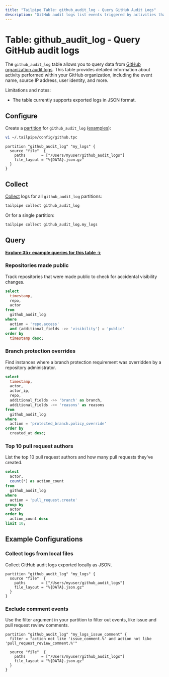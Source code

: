 ```yaml
---
title: "Tailpipe Table: github_audit_log - Query GitHub Audit Logs"
description: "GitHub audit logs list events triggered by activities that affect your organization."
---
```


# Table: github_audit_log - Query GitHub audit logs

The `github_audit_log` table allows you to query data from [GitHub organization audit logs](https://docs.github.com/en/organizations/keeping-your-organization-secure/managing-security-settings-for-your-organization/reviewing-the-audit-log-for-your-organization). This table provides detailed information about activity performed within your GitHub organization, including the event name, source IP address, user identity, and more.

Limitations and notes:
- The table currently supports exported logs in JSON format.

## Configure

Create a [partition](https://tailpipe.io/docs/manage/partition) for `github_audit_log` ([examples](https://hub.tailpipe.io/plugins/turbot/github/tables/github_audit_log#example-configurations)):

```sh
vi ~/.tailpipe/config/github.tpc
```

```hcl
partition "github_audit_log" "my_logs" {
  source "file"  {
    paths       = ["/Users/myuser/github_audit_logs"]
    file_layout = "%{DATA}.json.gz"
  }
}
```

## Collect

[Collect](https://tailpipe.io/docs/manage/collection) logs for all `github_audit_log` partitions:

```sh
tailpipe collect github_audit_log
```

Or for a single partition:

```sh
tailpipe collect github_audit_log.my_logs
```

## Query

**[Explore 35+ example queries for this table →](https://hub.tailpipe.io/plugins/turbot/github/queries/github_audit_log)**

### Repositories made public

Track repositories that were made public to check for accidental visibility changes.

```sql
select
  timestamp,
  repo,
  actor
from
  github_audit_log
where
  action = 'repo.access'
  and (additional_fields ->> 'visibility') = 'public'
order by
  timestamp desc;
```

### Branch protection overrides

Find instances where a branch protection requirement was overridden by a repository administrator.

```sql
select
  timestamp,
  actor,
  actor_ip,
  repo,
  additional_fields ->> 'branch' as branch,
  additional_fields ->> 'reasons' as reasons
from
  github_audit_log
where
  action = 'protected_branch.policy_override'
order by
  created_at desc;
```

### Top 10 pull request authors

List the top 10 pull request authors and how many pull requests they've created.

```sql
select
  actor,
  count(*) as action_count
from
  github_audit_log
where
  action = 'pull_request.create'
group by
  actor
order by
  action_count desc
limit 10;
```

## Example Configurations

### Collect logs from local files

Collect GitHub audit logs exported locally as JSON.

```hcl
partition "github_audit_log" "my_logs" {
  source "file"  {
    paths       = ["/Users/myuser/github_audit_logs"]
    file_layout = "%{DATA}.json.gz"
  }
}
```

### Exclude comment events

Use the filter argument in your partition to filter out events, like issue and pull request review comments.

```hcl
partition "github_audit_log" "my_logs_issue_comment" {
  filter = "action not like 'issue_comment.%' and action not like 'pull_request_review_comment.%'"

  source "file"  {
    paths       = ["/Users/myuser/github_audit_logs"]
    file_layout = "%{DATA}.json.gz"
  }
}
```
